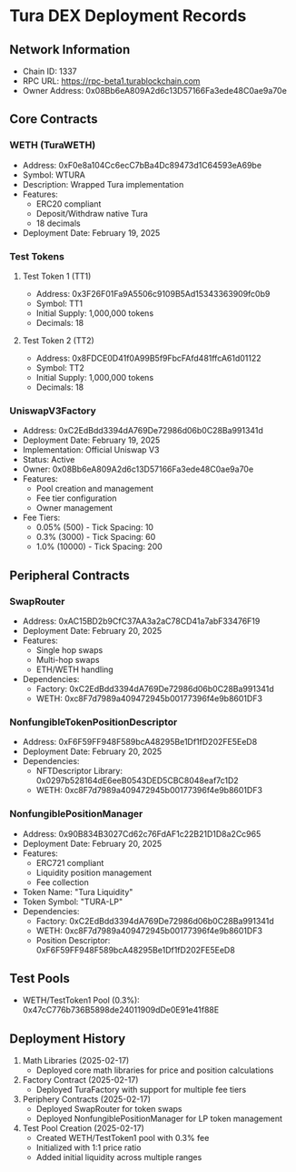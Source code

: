 # Tura DEX Deployment Records

## Network Information
- Chain ID: 1337
- RPC URL: https://rpc-beta1.turablockchain.com
- Owner Address: 0x08Bb6eA809A2d6c13D57166Fa3ede48C0ae9a70e

## Core Contracts

### WETH (TuraWETH)
- Address: 0xF0e8a104Cc6ecC7bBa4Dc89473d1C64593eA69be
- Symbol: WTURA
- Description: Wrapped Tura implementation
- Features:
  * ERC20 compliant
  * Deposit/Withdraw native Tura
  * 18 decimals
- Deployment Date: February 19, 2025

### Test Tokens
1. Test Token 1 (TT1)
   - Address: 0x3F26F01Fa9A5506c9109B5Ad15343363909fc0b9
   - Symbol: TT1
   - Initial Supply: 1,000,000 tokens
   - Decimals: 18

2. Test Token 2 (TT2)
   - Address: 0x8FDCE0D41f0A99B5f9FbcFAfd481ffcA61d01122
   - Symbol: TT2
   - Initial Supply: 1,000,000 tokens
   - Decimals: 18

### UniswapV3Factory
- Address: 0xC2EdBdd3394dA769De72986d06b0C28Ba991341d
- Deployment Date: February 19, 2025
- Implementation: Official Uniswap V3
- Status: Active
- Owner: 0x08Bb6eA809A2d6c13D57166Fa3ede48C0ae9a70e
- Features:
  * Pool creation and management
  * Fee tier configuration
  * Owner management
- Fee Tiers:
  * 0.05% (500) - Tick Spacing: 10
  * 0.3% (3000) - Tick Spacing: 60
  * 1.0% (10000) - Tick Spacing: 200

## Peripheral Contracts

### SwapRouter
- Address: 0xAC15BD2b9CfC37AA3a2aC78CD41a7abF33476F19
- Deployment Date: February 20, 2025
- Features:
  * Single hop swaps
  * Multi-hop swaps
  * ETH/WETH handling
- Dependencies:
  * Factory: 0xC2EdBdd3394dA769De72986d06b0C28Ba991341d
  * WETH: 0xc8F7d7989a409472945b00177396f4e9b8601DF3

### NonfungibleTokenPositionDescriptor
- Address: 0xF6F59FF948F589bcA48295Be1Df1fD202FE5EeD8
- Deployment Date: February 20, 2025
- Dependencies:
  * NFTDescriptor Library: 0x0297b528164dE6eeB0543DED5CBC8048eaf7c1D2
  * WETH: 0xc8F7d7989a409472945b00177396f4e9b8601DF3

### NonfungiblePositionManager
- Address: 0x90B834B3027Cd62c76FdAF1c22B21D1D8a2Cc965
- Deployment Date: February 20, 2025
- Features:
  * ERC721 compliant
  * Liquidity position management
  * Fee collection
- Token Name: "Tura Liquidity"
- Token Symbol: "TURA-LP"
- Dependencies:
  * Factory: 0xC2EdBdd3394dA769De72986d06b0C28Ba991341d
  * WETH: 0xc8F7d7989a409472945b00177396f4e9b8601DF3
  * Position Descriptor: 0xF6F59FF948F589bcA48295Be1Df1fD202FE5EeD8

## Test Pools
- WETH/TestToken1 Pool (0.3%): 0x47cC776b736B5898de24011909dDe0E91e41f88E

## Deployment History
1. Math Libraries (2025-02-17)
   - Deployed core math libraries for price and position calculations
2. Factory Contract (2025-02-17)
   - Deployed TuraFactory with support for multiple fee tiers
3. Periphery Contracts (2025-02-17)
   - Deployed SwapRouter for token swaps
   - Deployed NonfungiblePositionManager for LP token management
4. Test Pool Creation (2025-02-17)
   - Created WETH/TestToken1 pool with 0.3% fee
   - Initialized with 1:1 price ratio
   - Added initial liquidity across multiple ranges
